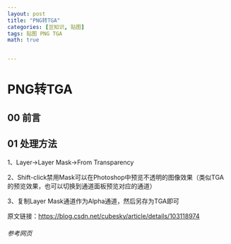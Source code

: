 ```yaml
---
layout: post
title: "PNG转TGA"
categories: [豆知识, 贴图]
tags: 贴图 PNG TGA
math: true


---
```


# PNG转TGA

## 00 前言

## 01 处理方法

1、Layer->Layer Mask->From Transparency

2、Shift-click禁用Mask可以在Photoshop中预览不透明的图像效果（类似TGA的预览效果，也可以切换到通道面板预览对应的通道）

3、复制Layer Mask通道作为Alpha通道，然后另存为TGA即可

原文链接：https://blog.csdn.net/cubesky/article/details/103118974

###### 参考网页
